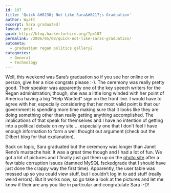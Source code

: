 ```yaml
---
id: 107
title: 'Quick &#8230; Not Like Sara&#8217;s Graduation'
author: Wyatt
excerpt: Sara graduated!
layout: post
guid: http://blog.hackerforhire.org/?p=107
permalink: /2006/05/08/quick-not-like-saras-graduation/
autometa:
  - graduation regan politics gallery2
categories:
  - General
  - Technology
---
```

Well, this weekend was Sara&#8217;s graduation so if you see her online or in person, give her a nice congrats please :-). The ceremony was really pretty good. Their speaker was apparently one of the key speech writers for the Regan administration; though, she was a little long winded with her point of America having a big &#8220;Help Wanted&#8221; sign on the front line. I would have to agree with her, especially considering that her most valid point is that our government is spending more time making sure that it looks like they are doing something other than really getting anything accomplished. The implications of that speak for themselves and I have no intention of getting into a political debate on my site &#8230; especially one that I don&#8217;t feel I have enough information to form a well thought out argument (check out the Dilbert blog for that explanation).

Back on topic, Sara graduated but the ceremony was longer than Janet Reno&#8217;s mustache hair. It was a great time though and I had a lot of fun. We got a lot of pictures and I finally just got them up on the [photo site][1] after a few table corruption issues (damned MySQL fsckedgrade that I should have just done the crappy way the first time). Apparently, the user table was messed up so you could view stuff, but I couldn&#8217;t log in to add stuff (really weird errors). But it works now, so go take a look at the pictures and let me know if their are any you like in particular and congratulate Sara :-D!

 [1]: http://zerohour.sytes.net/gallery2/